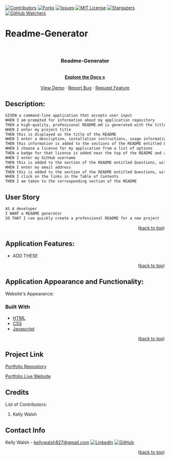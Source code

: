 [![Contributors][contributors-shield]][contributors-url]
[![Forks][forks-shield]][forks-url]
[![Issues][issues-shield]][issues-url]
[![MIT License][license-shield]][license-url]
[![Stargazers][stars-shield]][stars-url]
[![GitHub Watchers][github-watchers]][github-watchers-url]

# Readme-Generator

<!-- PROJECT LOGO -->
<br />
<div align="center">
  <a href="https://kemwalsh.github.io/Readme-Generator/">
  </a>

<h3 align="center">Readme-Generator</h3>

  <p align="center">
    <!-- TEXT -->
    <br />
    <a href="https://github.com/kemwalsh/Readme-Generator"><strong>Explore the Docs »</strong></a>
    <br />
    <br />
    <a href="https://kemwalsh.github.io/Readme-Generator/">View Demo</a>
    ·
    <a href="https://github.com/kemwalsh/Readme-Generator/issues">Report Bug</a>
    ·
    <a href="https://github.com/kemwalsh/Readme-Generator/issues">Request Feature</a>
  </p>
</div>

## Description:

```md
GIVEN a command-line application that accepts user input
WHEN I am prompted for information about my application repository
THEN a high-quality, professional README.md is generated with the title of my project and sections entitled Description, Table of Contents, Installation, Usage, License, Contributing, Tests, and Questions
WHEN I enter my project title
THEN this is displayed as the title of the README
WHEN I enter a description, installation instructions, usage information, contribution guidelines, and test instructions
THEN this information is added to the sections of the README entitled Description, Installation, Usage, Contributing, and Tests
WHEN I choose a license for my application from a list of options
THEN a badge for that license is added near the top of the README and a notice is added to the section of the README entitled License that explains which license the application is covered under
WHEN I enter my GitHub username
THEN this is added to the section of the README entitled Questions, with a link to my GitHub profile
WHEN I enter my email address
THEN this is added to the section of the README entitled Questions, with instructions on how to reach me with additional questions
WHEN I click on the links in the Table of Contents
THEN I am taken to the corresponding section of the README
```

## User Story

```md
AS A developer
I WANT a README generator
SO THAT I can quickly create a professional README for a new project
```

<p align="right">(<a href="#top">back to top</a>)</p>

## Application Features:

- ADD THESE

<p align="right">(<a href="#top">back to top</a>)</p>

## Application Appearance and Functionality:

Website's Appearance:

<!-- Add link to gif -->
<!-- ![Appearance](Assets/gif/codeybuddy.gif) -->

### Built With

- [HTML](https://en.wikipedia.org/wiki/HTML)
- [CSS](https://developer.mozilla.org/en-US/docs/Learn/CSS/First_steps/What_is_CSS)
- [Javascript](https://www.javascript.com)

<p align="right">(<a href="#top">back to top</a>)</p>

## Project Link

[Portfolio Repository](https://github.com/kemwalsh/Readme-Generator)

[Portfolio Live Website](https://kemwalsh.github.io/Readme-Generator/)

## Credits

List of Contributors:

1. Kelly Walsh

## Contact Info

Kelly Walsh - kellywalsh827@gmail.com [![LinkedIn][linkedin-shield]][linkedin-url-kelly] [![GitHub][github-shield]][github-url-kelly] </br>

<p align="right">(<a href="#top">back to top</a>)</p>

<!-- MARKDOWN LINKS & IMAGES -->
<!-- https://www.markdownguide.org/basic-syntax/#reference-style-links -->

[contributors-shield]: https://img.shields.io/github/contributors/kemwalsh/Readme-Generator.svg?style=for-the-badge
[contributors-url]: https://github.com/kemwalsh/Readme-Generator/graphs/contributors
[forks-shield]: https://img.shields.io/github/forks/kemwalsh/Readme-Generator.svg?style=for-the-badge
[forks-url]: https://github.com/kemwalsh/Readme-Generator/network/members
[stars-shield]: https://img.shields.io/github/stars/kemwalsh/Readme-Generator?style=social
[stars-url]: https://github.com/kemwalsh/Readme-Generator/stargazers
[issues-shield]: https://img.shields.io/github/issues/kemwalsh/Readme-Generator.svg?style=for-the-badge
[issues-url]: https://github.com/kemwalsh/Readme-Generator/issues
[license-shield]: https://img.shields.io/github/license/kemwalsh/Readme-Generator.svg?style=for-the-badge
[license-url]: https://github.com/kemwalsh/Readme-Generator/blob/master/LICENSE.txt
[linkedin-shield]: https://img.shields.io/badge/-LinkedIn-black.svg?style=for-the-badge&logo=linkedin&colorB=555
[linkedin-url-kelly]: https://www.linkedin.com/in/kellywalsh001/
[github-shield]: https://img.shields.io/badge/-Github-blueviolet.svg?style=for-the-badge&logo=Github&colorB=555
[github-url-kelly]: https://github.com/kemwalsh
[github-watchers]: https://img.shields.io/github/watchers/kemwalsh/Readme-Generator?style=social
[github-watchers-url]: https://github.com/kemwalsh/Readme-Generator/watchers
